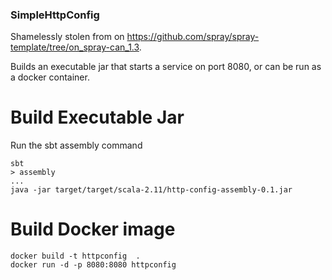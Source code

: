 ### SimpleHttpConfig ###

Shamelessly stolen from  on https://github.com/spray/spray-template/tree/on_spray-can_1.3.

Builds an executable jar that starts a service on port 8080, or can be run as a docker container.

# Build Executable Jar #


Run the sbt assembly command 
```
sbt 
> assembly
... 
java -jar target/target/scala-2.11/http-config-assembly-0.1.jar 

```

# Build Docker image #
```
docker build -t httpconfig  .
docker run -d -p 8080:8080 httpconfig
```





